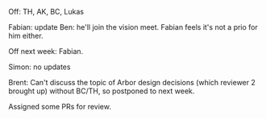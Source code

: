 Off: TH, AK, BC, Lukas

Fabian: update Ben: he'll join the vision meet. Fabian feels it's not a prio for him either.

Off next week: Fabian.

Simon: no updates

Brent: Can't discuss the topic of Arbor design decisions (which reviewer 2 brought up) without BC/TH, so postponed to next week.

Assigned some PRs for review. 

